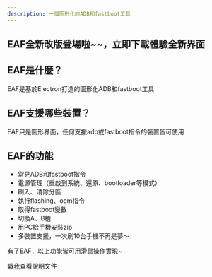 ```yaml
---
description: 一個圖形化的ADB和fastboot工具
---
```


## EAF全新改版登場啦~~，立即下載體驗全新界面


## EAF是什麼？
EAF是基於Electron打造的圖形化ADB和fastboot工具

## EAF支援哪些裝置？
EAF只是圖形界面，任何支援adb或fastboot指令的裝置皆可使用

## EAF的功能
- 常見ADB和fastboot指令
- 電源管理（重啟到系統、還原、bootloader等模式）
- 刷入、清除分區
- 執行flashing、oem指令
- 取得fastboot變數
- 切換A、B槽
- 用PC給手機安裝zip
- 多裝置支援，一次刷10台手機不再是夢～

有了EAF，以上功能皆可用滑鼠操作實現~

[戳我](https://ryantsui1109.github.io/eaf_web/zh/docs)查看說明文件